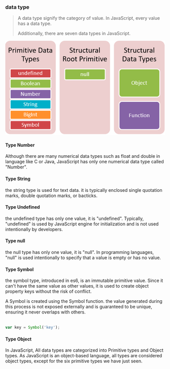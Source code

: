 ### data type

> A data type signify the category of value. In JavaScript, every value has a data type. 
> 
> Additionally, there are seven data types in JavaScript.


![img_2.png](images/img_2.png)

#### Type Number

Although there are many numerical data types such as float and double in language like C or Java,
JavaScript has only one numerical data type called "Number".

#### Type String

the string type is used for text data. 
it is typically enclosed single quotation marks, double quotation marks, or bacticks.

#### Type Undefined

the undefined type has only one value, it is "undefined".
Typically, "undefined" is used by JavaScript engine for initialization and is not used intentionally by developers. 

#### Type null

the null type has only one value, it is "null".
In programming languages, "null" is used intentionally to specify that a value is empty or has no value. 

#### Type Symbol

the symbol type, introduced in es6, is an immutable primitive value. 
Since it can't have the same value as other values,
it is used to create object property keys without the risk of conflict.

A Symbol is created using the Symbol function.
the value generated during this process is not exposed externally and is guaranteed to be unique,
ensuring it never overlaps with others.

```javascript

var key = Symbol('key');
```

#### Type Object

In JavaScript, All data types are categorized into Primitive types and Object types.
As JavaScript is an object-based language, all types are considered object types, except for the six primitive types we have just seen.
